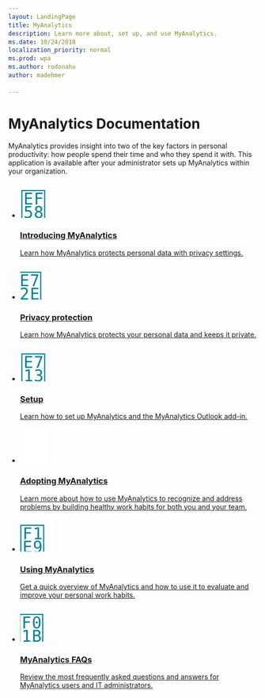 ```yaml
---
layout: LandingPage
title: MyAnalytics
description: Learn more about, set up, and use MyAnalytics.
ms.date: 10/24/2018
localization_priority: normal 
ms.prod: wpa
ms.author: rodonahu
author: madehmer

---
```

<h1>MyAnalytics Documentation</h1>
<p>MyAnalytics provides insight into two of the key factors in personal productivity: how people spend their time and who they spend it with. This application is available after your administrator sets up MyAnalytics within your organization.</p>

<ul class="cardsY  panelContent cols cols2">
    <li>
        <a href="https://docs.microsoft.com/en-us/workplace-analytics/myanalytics/mya-landing-page">
        <div class="cardSize">
            <div class="cardPadding">
                <div class="card">
                    <div class="cardImageOuter">
                        <div class="cardImage">
                            <img src="/WorkplaceAnalytics/Images/icon-personaldata.svg" alt="" />
                        </div>
                    </div>
                    <div class="cardText">
                        <h3>Introducing MyAnalytics</h3>
                        <p>Learn how MyAnalytics protects personal data with privacy settings.</p>
                    </div>
                </div>
            </div>
        </div>
        </a>
    </li>
    <li>
        <a href="https://docs.microsoft.com/en-us/workplace-analytics/myanalytics/overview/privacy-guide">
        <div class="cardSize">
            <div class="cardPadding">
                <div class="card">
                    <div class="cardImageOuter">
                        <div class="cardImage">
                            <img src="/WorkplaceAnalytics/Images/icon-privacy.svg" alt="" />
                        </div>
                    </div>
                    <div class="cardText">
                        <h3>Privacy protection</h3>
                        <p>Learn how MyAnalytics protects your personal data and keeps it private.</p>
                    </div>
                </div>
            </div>
        </div>
        </a>
    </li>
    <li>
        <a href="https://docs.microsoft.com/en-us/workplace-analytics/myanalytics/setup/mya-setup-checklist">
        <div class="cardSize">
            <div class="cardPadding">
                <div class="card">
                    <div class="cardImageOuter">
                        <div class="cardImage">
                            <img src="/WorkplaceAnalytics/Images/icon-setup.svg" alt="" />
                        </div>
                    </div>
                    <div class="cardText">
                        <h3>Setup</h3>
                        <p>Learn how to set up MyAnalytics and the MyAnalytics Outlook add-in.<br></p>
                    </div>
                </div>
            </div>
        </div>
        </a>
    </li>
    <li>
        <a href="https://docs.microsoft.com/en-us/workplace-analytics/myanalytics/use/mya-adoption/adopt-myanalytics">
        <div class="cardSize">
            <div class="cardPadding">
                <div class="card">
                    <div class="cardImageOuter">
                        <div class="cardImage">
                            <img src="/WorkplaceAnalytics/Images/icon-checklist.svg" alt="" />
                        </div>
                    </div>
                    <div class="cardText">
                        <h3>Adopting MyAnalytics</h3>
                        <p>Learn more about how to use MyAnalytics to recognize and address problems by building healthy work habits for both you and your team.</p>
                    </div>
                </div>
            </div>
        </div>
        </a>
    </li>
    <li>
        <a href="https://docs.microsoft.com/en-us/workplace-analytics/myanalytics/use/mya-elements">
        <div class="cardSize">
            <div class="cardPadding">
                <div class="card">
                    <div class="cardImageOuter">
                        <div class="cardImage">
                            <img src="/WorkplaceAnalytics/Images/icon-outlook.svg" alt="" />
                        </div>
                    </div>
                    <div class="cardText">
                        <h3>Using MyAnalytics</h3>
                        <p>Get a quick overview of MyAnalytics and how to use it to evaluate and improve your personal work habits.</p>
                    </div>
                </div>
            </div>
        </div>
        </a>
    </li>
    <li>
        <a href="https://docs.microsoft.com/en-us/workplace-analytics/myanalytics/overview/mya-faq">
        <div class="cardSize">
            <div class="cardPadding">
                <div class="card">
                    <div class="cardImageOuter">
                        <div class="cardImage">
                            <img src="/WorkplaceAnalytics/Images/icon-faqs.svg" alt="" />
                        </div>
                    </div>
                    <div class="cardText">
                        <h3>MyAnalytics FAQs</h3>
                        <p>Review the most frequently asked questions and answers for MyAnalytics users and IT administrators.</p>
                    </div>
                </div>
            </div>
        </div>
        </a>
    </li>
</ul>